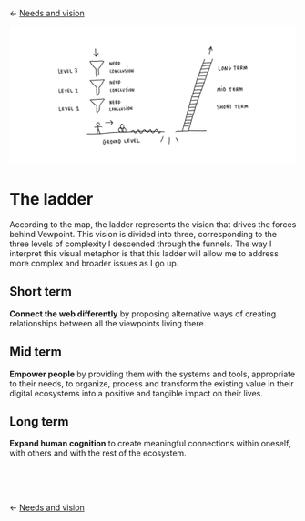← [Needs and vision](needs-and-vision.md)

![map](needs-and-vision.jpg)

# The ladder

According to the map, the ladder represents the vision that drives the forces behind Vewpoint. This vision is divided into three, corresponding to the three levels of complexity I descended through the funnels. The way I interpret this visual metaphor is that this ladder will allow me to address more complex and broader issues as I go up.

## Short term

**Connect the web differently** by proposing alternative ways of creating relationships between all the viewpoints living there.

## Mid term

**Empower people** by providing them with the systems and tools, appropriate to their needs, to organize, process and transform the existing value in their digital ecosystems into a positive and tangible impact on their lives.

## Long term

**Expand human cognition** to create meaningful connections within oneself, with others and with the rest of the ecosystem.

<br><br><br>

← [Needs and vision](needs-and-vision.md)